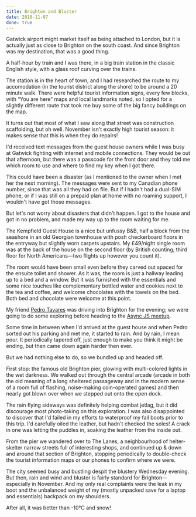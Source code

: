 ```yaml
---
title: Brighton and Bluster
date: 2018-11-07
done: true
---
```


Gatwick airport might market itself as being attached to London,
but it is actually just as close to Brighton on the south coast.
And since Brighton was my destination, that was a good thing.

A half-hour by train and I was there,
in a big train station in the classic English style,
with a glass roof curving over the trains.

The station is in the heart of town,
and I had researched the route to my accomodation
(in the tourist district along the shore) to be around a 20 minute walk.
There were helpful tourist information signs, every few blocks,
with “You are here” maps and local landmarks noted,
so I opted for a slightly different route that took me buy some of the big fancy buildings on the map.

It turns out that most of what I saw along that street was construction scaffolding,
but oh well.
November isn't exactly high tourist season:
it makes sense that this is when they do repairs!

I'd received text messages from the guest house owners
while I was busy at Gatwick fighting with internet and mobile connections.
They would be out that afternoon,
but there was a passcode for the front door
and they told me which room to use and where to find my key when I got there.

This could have been a disaster
(as I mentioned to the owner when I met her the next morning).
The messages were sent to my Canadian phone number,
since that was all they had on file.
But if I hadn't had a dual-SIM phone,
or if I was still on a prepaid plan at home with no roaming support,
I wouldn't have got those messages.

But let's not worry about disasters that didn't happen.
I got to the house and got in no problem,
and made my way up to the room waiting for me.

The Kempfield Guest House is a nice but unfussy B&B,
half a block from the seashore
in an old Georgian townhouse with posh checkerboard floors in the entryway
but slightly worn carpets upstairs.
My £49/night single room was at the back of the house on the second floor
(by British counting; third floor for North Americans—two flights up however you count it).

The room would have been small even before they carved out spaced for the ensuite toilet and shower.
As it was, the room is just a hallway leading up to a bed and a window.
But it was furnished with the essentials and some nice touches like complementary bottled water and cookies next to the tea and coffee,
and welcome chocolates with the towels on the bed.
Both bed and chocolate were welcome at this point.

My friend [Pedro Tavares](https://mobile.twitter.com/dipscom/) was driving into Brighton for the evening;
we were going to do some exploring before heading to the [Async JS meetup]().

Some time in between when I'd arrived at the guest house
and when Pedro sorted out his parking and met me, it started to rain.
And by rain, I mean pour.
It periodically tapered off, just enough to make you think it might be ending,
but then came down again harder then ever.

But we had nothing else to do, so we bundled up and headed off.

First stop: the famous old Brighton pier,
glowing with multi-colored lights in the wet darkness.
We walked out through the central arcade
(arcade in both the old meaning of a long sheltered passageway
and in the modern sense of a room full of flashing, noise-making coin-operated games)
and then nearly got blown over when we stepped out onto the open dock.

The rain flying sideways was definitely helping combat jetlag,
but it did discourage most photo-taking on this exploration.
I was also disappointed to discover that
I'd failed in my efforts to waterproof my fall boots prior to this trip.
I'd carefully oiled the leather, but hadn't checked the soles!
A crack in one was letting the puddles in,
soaking the leather from the inside out.

From the pier we wandered over to The Lanes,
a neighbourhood of helter-skelter narrow streets full of interesting shops,
and continued up & down and around that section of Brighton,
stopping periodically to double-check the tourist information maps
or our phones to confirm where we were.

The city seemed busy and bustling despit the blustery Wednesday evening.
But then, rain and wind and bluster is fairly standard for Brighton—especially in November.
And my only real complaints were the leak in my boot
and the unbalanced weight of my (mostly unpacked save for a laptop and essentials) backpack on my shoulders.

After all, it was better than -10°C and snow!